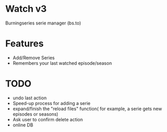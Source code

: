 # Watch v3
Burningseries serie manager (bs.to)

# Features
- Add/Remove Series
- Remembers your last watched episode/season

# TODO
- undo last action
- Speed-up process for adding a serie
- expand/finish the "reload files" function( for example, a serie gets new episodes or seasons)
- Ask user to confirm delete action
- online DB
